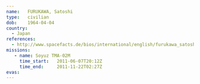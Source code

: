 ```yaml
---
name:	FURUKAWA, Satoshi
type:	civilian
dob:	1964-04-04
country:
  - Japan
references:
  - http://www.spacefacts.de/bios/international/english/furukawa_satoshi.htm
missions:
   - name: Soyuz TMA-02M
     time_start:   2011-06-07T20:12Z
     time_end:     2011-11-22T02:27Z
evas:
---
```

